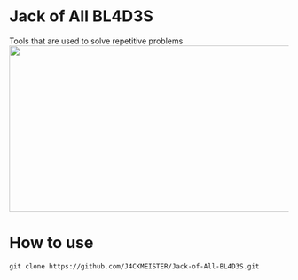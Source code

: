 # Jack of All BL4D3S
Tools that are used to solve repetitive problems
<img src="https://user-images.githubusercontent.com/78603128/227732548-081136c8-e227-4146-8f78-92e784313e0c.gif"  width="600" height="300">

# How to use

```
git clone https://github.com/J4CKMEISTER/Jack-of-All-BL4D3S.git
```
